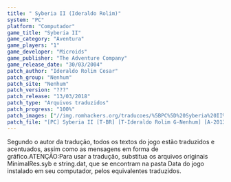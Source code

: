 ```yaml
---
title: " Syberia II (Ideraldo Rolim)"
system: "PC"
platform: "Computador"
game_title: "Syberia II"
game_category: "Aventura"
game_players: "1"
game_developer: "Microids"
game_publisher: "The Adventure Company"
game_release_date: "30/03/2004"
patch_author: "Ideraldo Rolim Cesar"
patch_group: "Nenhum"
patch_site: "Nenhum"
patch_version: "???"
patch_release: "13/03/2018"
patch_type: "Arquivos traduzidos"
patch_progress: "100%"
patch_images: ["//img.romhackers.org/traducoes/%5BPC%5D%20Syberia%20II%20-%20Ideraldo%20Rolim%20-%201.jpg","//img.romhackers.org/traducoes/%5BPC%5D%20Syberia%20II%20-%20Ideraldo%20Rolim%20-%202.jpg","//img.romhackers.org/traducoes/%5BPC%5D%20Syberia%20II%20-%20Ideraldo%20Rolim%20-%203.jpg"]
patch_file: "[PC] Syberia II [T-BR] [T-Ideraldo Rolim G-Nenhum] [A-2013].rar"
---
```

Segundo o autor da tradução, todos os textos do jogo estão traduzidos e acentuados, assim como as mensagens em forma de gráfico.ATENÇÃO:Para usar a tradução, substitua os arquivos originais MinimalRes.syb e string.dat, que se encontram na pasta Data do jogo instalado em seu computador, pelos equivalentes traduzidos.